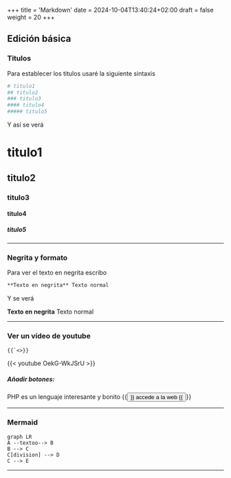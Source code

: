 +++
title = 'Markdown'
date = 2024-10-04T13:40:24+02:00
draft = false
weight = 20
+++

## Edición básica

### Titulos

Para establecer los titulos usaré la siguiente sintaxis

```makefile
# titulo1
## titulo2
### titulo3
#### titulo4
##### titulo5
```
Y así se verá

# titulo1
## titulo2
### titulo3
#### titulo4
##### titulo5

---

### Negrita y formato

Para ver el texto en negrita escribo

```markdown
**Texto en negrita** Texto normal
```

Y se verá

**Texto en negrita** Texto normal

---

### Ver un vídeo de youtube
```markdown
{{`<>}}
```
{{< youtube OekG-WkJSrU >}}

##### Añadir botones:

PHP es un lenguaje interesante y bonito {{<button style="info" href="https://php.net">}} accede a la web {{</button>}}

---

### Mermaid 

```mermaid
graph LR
A --textoo--> B
B --> C
C[division] --> D
C --> E
```

---
